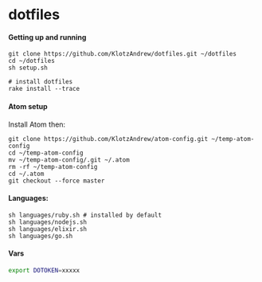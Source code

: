 # dotfiles

#### Getting up and running
```shell
git clone https://github.com/KlotzAndrew/dotfiles.git ~/dotfiles
cd ~/dotfiles
sh setup.sh

# install dotfiles
rake install --trace
```

#### Atom setup

Install Atom then:

```shell
git clone https://github.com/KlotzAndrew/atom-config.git ~/temp-atom-config
cd ~/temp-atom-config
mv ~/temp-atom-config/.git ~/.atom
rm -rf ~/temp-atom-config
cd ~/.atom
git checkout --force master
```

#### Languages:
```shell
sh languages/ruby.sh # installed by default
sh languages/nodejs.sh
sh languages/elixir.sh
sh languages/go.sh
```

#### Vars
```bash
export DOTOKEN=xxxxx
```
